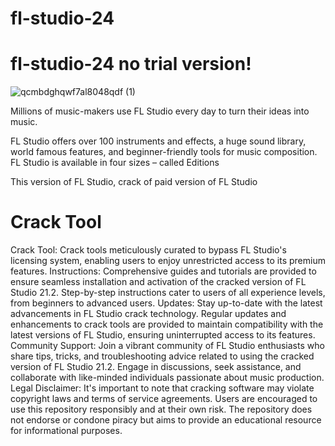# fl-studio-24
# fl-studio-24 no trial version!

![qcmbdghqwf7al8048qdf (1)](https://github.com/user-attachments/assets/27df4242-d92e-4f7d-ac94-1862c8233c24)

Millions of music-makers use FL Studio every day to turn their ideas into music.

FL Studio offers over 100 instruments and effects, a huge sound library, world famous features, and beginner-friendly tools for music composition. FL Studio is available in four sizes – called Editions

This version of FL Studio, crack of paid version of FL Studio

# Crack Tool

 Crack Tool: Crack tools meticulously curated to bypass FL Studio's licensing system, enabling users to enjoy unrestricted access to its premium features. Instructions: Comprehensive guides and tutorials are provided to ensure seamless installation and activation of the cracked version of FL Studio 21.2. Step-by-step instructions cater to users of all experience levels, from beginners to advanced users. Updates: Stay up-to-date with the latest advancements in FL Studio crack technology. Regular updates and enhancements to crack tools are provided to maintain compatibility with the latest versions of FL Studio, ensuring uninterrupted access to its features. Community Support: Join a vibrant community of FL Studio enthusiasts who share tips, tricks, and troubleshooting advice related to using the cracked version of FL Studio 21.2. Engage in discussions, seek assistance, and collaborate with like-minded individuals passionate about music production. Legal Disclaimer: It's important to note that cracking software may violate copyright laws and terms of service agreements. Users are encouraged to use this repository responsibly and at their own risk. The repository does not endorse or condone piracy but aims to provide an educational resource for informational purposes.
